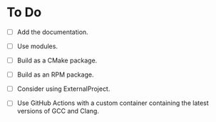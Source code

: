 # To Do

+ [ ] Add the documentation.
+ [ ] Use modules.
+ [ ] Build as a CMake package.
+ [ ] Build as an RPM package.
+ [ ] Consider using ExternalProject.
+ [ ] Use GitHub Actions with a custom container containing the latest versions of GCC and Clang.

